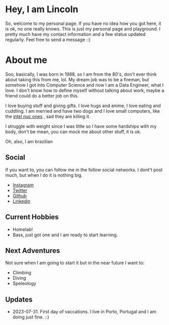 # Hey, I am Lincoln
So, welcome to my personal page. If you have no idea how you got here, it is ok, no one really knows. This is just my personal page and playground. I pretty much have my contact information and a few status updated regularly. Feel free to send a message ::)

# About me
Soo, basically, I was born in 1988, so I am from the 80's, don't ever think about taking this from me, lol. My dream job was to be a fireman, but somehow I got into Computer Science and now I am a Data Engineer, what I love. I don't know how to define myself without talking about work, maybe a friend could do a better job on this. 

I love buying stuff and giving gifts. I love hugs and anime, I love eating and cuddling. I am merried and have two dogs and I love small computers, like the [intel nuc ones](https://www.intel.com.br/content/www/br/pt/products/details/nuc.html) , sad they are killing it.

I struggle with weight since I was little so I have some hardships with my body, don't be mean, you can mock me about other stuff, it is ok.

Oh, also, I am brazilian

## Social
If you want to, you can follow me in the follow social networks. I dont't post much, but when I do it is nothing big.

 - [Instagram](https://www.instagram.com/lnkn_robot/)
 - [Twitter](https://twitter.com/Lincoln11666245)
 - [Github](https://github.com/this-lincoln)
 - [Linkedin](https://www.linkedin.com/in/lincolnnascimento/)

## Current Hobbies
- Homelab!
- Bass, just got one and I am ready to start learning.

## Next Adventures
Not sure when I am going to start it but in the near future I want to:
- Climbing
- Diving
- Speleology

## Updates
- 2023-07-31. First day of vaccations. I live in Porto, Portugal and I am doing just fine. ::)